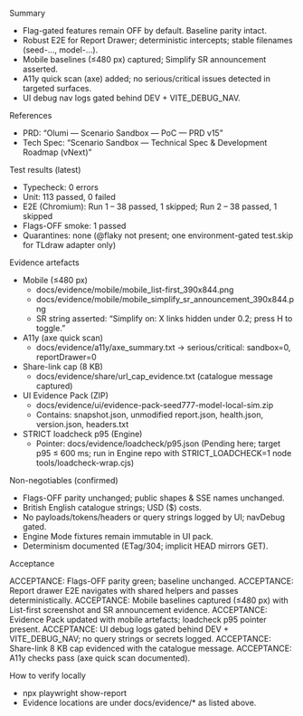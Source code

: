 Summary

- Flag-gated features remain OFF by default. Baseline parity intact.
- Robust E2E for Report Drawer; deterministic intercepts; stable filenames (seed-…, model-…).
- Mobile baselines (≤480 px) captured; Simplify SR announcement asserted.
- A11y quick scan (axe) added; no serious/critical issues detected in targeted surfaces.
- UI debug nav logs gated behind DEV + VITE_DEBUG_NAV.

References

- PRD: “Olumi — Scenario Sandbox — PoC — PRD v15”
- Tech Spec: “Scenario Sandbox — Technical Spec & Development Roadmap (vNext)”

Test results (latest)

- Typecheck: 0 errors
- Unit: 113 passed, 0 failed
- E2E (Chromium): Run 1 – 38 passed, 1 skipped; Run 2 – 38 passed, 1 skipped
- Flags-OFF smoke: 1 passed
- Quarantines: none (@flaky not present; one environment-gated test.skip for TLdraw adapter only)

Evidence artefacts

- Mobile (≤480 px)
  - docs/evidence/mobile/mobile_list-first_390x844.png
  - docs/evidence/mobile/mobile_simplify_sr_announcement_390x844.png
  - SR string asserted: “Simplify on: X links hidden under 0.2; press H to toggle.”
- A11y (axe quick scan)
  - docs/evidence/a11y/axe_summary.txt → serious/critical: sandbox=0, reportDrawer=0
- Share-link cap (8 KB)
  - docs/evidence/share/url_cap_evidence.txt (catalogue message captured)
- UI Evidence Pack (ZIP)
  - docs/evidence/ui/evidence-pack-seed777-model-local-sim.zip
  - Contains: snapshot.json, unmodified report.json, health.json, version.json, headers.txt
- STRICT loadcheck p95 (Engine)
  - Pointer: docs/evidence/loadcheck/p95.json (Pending here; target p95 ≤ 600 ms; run in Engine repo with STRICT_LOADCHECK=1 node tools/loadcheck-wrap.cjs)

Non-negotiables (confirmed)

- Flags-OFF parity unchanged; public shapes & SSE names unchanged.
- British English catalogue strings; USD ($) costs.
- No payloads/tokens/headers or query strings logged by UI; navDebug gated.
- Engine Mode fixtures remain immutable in UI pack.
- Determinism documented (ETag/304; implicit HEAD mirrors GET).

Acceptance

ACCEPTANCE: Flags-OFF parity green; baseline unchanged.
ACCEPTANCE: Report drawer E2E navigates with shared helpers and passes deterministically.
ACCEPTANCE: Mobile baselines captured (≤480 px) with List-first screenshot and SR announcement evidence.
ACCEPTANCE: Evidence Pack updated with mobile artefacts; loadcheck p95 pointer present.
ACCEPTANCE: UI debug logs gated behind DEV + VITE_DEBUG_NAV; no query strings or secrets logged.
ACCEPTANCE: Share-link 8 KB cap evidenced with the catalogue message.
ACCEPTANCE: A11y checks pass (axe quick scan documented).

How to verify locally

- npx playwright show-report
- Evidence locations are under docs/evidence/* as listed above.
